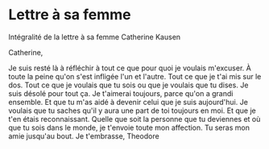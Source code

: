 # Lettre à sa femme

Intégralité de la lettre à sa femme Catherine Kausen

Catherine,

Je suis resté là à réfléchir à tout ce que pour quoi je voulais m'excuser.
À toute la peine qu'on s'est infligée l'un et l'autre.
Tout ce que je t'ai mis sur le dos.
Tout ce que je voulais que tu sois ou que je voulais que tu dises.
Je suis désolé pour tout ça.
Je t'aimerai toujours, parce qu'on a grandi ensemble.
Et que tu m'as aidé à devenir celui que je suis aujourd'hui.
Je voulais que tu saches qu'il y aura une part de toi toujours en moi.
Et que je t'en étais reconnaissant.
Quelle que soit la personne que tu deviennes et où que tu sois dans le monde, je t'envoie toute mon affection.
Tu seras mon amie jusqu'au bout.
Je t'embrasse, 
Theodore